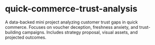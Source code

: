 # quick-commerce-trust-analysis
A data-backed mini project analyzing customer trust gaps in quick commerce. Focuses on voucher deception, freshness anxiety, and trust-building campaigns. Includes strategy proposal, visual assets, and projected outcomes.
